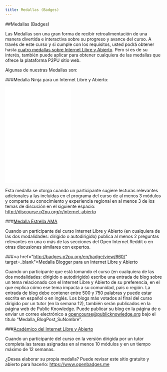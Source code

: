 ```yaml
---
title: Medallas (Badges) 
---
```

##Medallas (Badges)

Las Medallas son una gran forma de recibir retroalimentación de una manera divertida e interactiva sobre su progreso y avance del curso.   A través  de este curso y si cumple con los requisitos, usted podrá  obtener hasta <a href="http://badges.p2pu.org/en/browse/new/" target="_blank">cuatro medallas sobre Internet Libre y Abierto</a>. Pero si es  de su interés, también puede aplicar para obtener cualquiera de las medallas que ofrece la plataforma P2PU sitio web.

Algunas de nuestras Medallas son:

###Medalla Ninja para un Internet Libre y Abierto: 

<iframe id="badge_embed" type="text/html" frameborder="0" height="310" width="210" src="//badges.p2pu.org/en/badge/view/658/embedded/?rendering=normal"></iframe>

Esta medalla se otorga cuando un participante sugiere lecturas relevantes adicionales a las incluidas en el programa del curso de al menos 3 módulos y comparte su conocimiento  y experiencia regional en al menos 3 de los temas de discución en el siguiente espacio: <a href="http://discourse.p2pu.org/c/internet-abierto" target="_blank">http://discourse.p2pu.org/c/internet-abierto</a> 


###<a href="http://badges.p2pu.org/en/badge/view/661/" target="_blank">Medalla Estrella AMA</a>

Cuando un participante del curso Internet Libre y Abierto (en cualquiera de las dos modalidades: dirigido o autodirigido) publica al menos 2 preguntas relevantes en una o más  de las secciones del Open Internet Reddit o en otras discusiones similares con expertos.

###<a href="http://badges.p2pu.org/en/badge/view/660/" target=_blank">Medalla Blogger para un Internet Libre y Abierto</a>

Cuando un participante que  está tomando el curso (en cualquiera de las dos modalidades: dirigido o autodirigido)  escribe una entrada de blog sobre un tema relacionado con el Internet Libre y Abierto de su preferencia, en el que explica cómo ese tema impacta a su comunidad, país o región. La entrada de blog debe contener entre 500 y 750 palabras y puede estar escrita en español o en inglés. Los blogs más votados al final del curso dirigido por un tutor (en la  semana 12), también serán publicados en la página web de Public Knowledge. Puede publicar su blog en la página de  <medallas>  o enviar un correo electrónico a <a href="opencourse@publicknowledge.org" target="_blank">opencourse@publicknowledge.org</a> bajo el título “Medalla_BlogPost_SuNombre”.

###<a href="http://badges.p2pu.org/en/badge/view/659/" target="_blank">Académico del Internet Libre y Abierto</a>

Cuando un participante del curso en la versión dirigida por un tutor completa las tareas asignadas en al menos 10 módulos y en un tiempo máximo de 12 semanas.

¿Desea elaborar su propia medalla? Puede revisar este sitio gratuito y abierto para hacerlo: <a href="https://www.openbadges.me" target="_blank">https://www.openbadges.me</a> 

